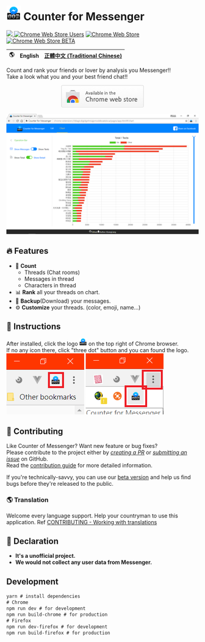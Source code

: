 # ![Logo](.github/assets/icon.png) Counter for Messenger

[<img src="https://img.shields.io/chrome-web-store/v/ldlagicdigidgnhniajpmoddkoakdoca.svg?label=Chrome%20Web%20Store"> ](https://chrome.google.com/webstore/detail/ldlagicdigidgnhniajpmoddkoakdoca)
[![Chrome Web Store Users](https://img.shields.io/chrome-web-store/users/ldlagicdigidgnhniajpmoddkoakdoca.svg?label=Users)](https://chrome.google.com/webstore/detail/ldlagicdigidgnhniajpmoddkoakdoca)
[![Chrome Web Store](https://img.shields.io/chrome-web-store/rating/ldlagicdigidgnhniajpmoddkoakdoca.svg?label=Rating&colorB=dfb317)](https://chrome.google.com/webstore/detail/ldlagicdigidgnhniajpmoddkoakdoca)
[![Chrome Web Store BETA](https://img.shields.io/chrome-web-store/v/flkejcheidpcclcdokndihmnlejfabil.svg?label=Beta)](https://chrome.google.com/webstore/detail/flkejcheidpcclcdokndihmnlejfabil)

🌎 | English | [正體中文 (Traditional Chinese)](README-zh-TW.md)
--- | ------ | -------------

Count and rank your friends or lover by analysis you Messenger!!  
Take a look what you and your best friend chat!!

<p align="center">
  <a href="https://chrome.google.com/webstore/detail/ldlagicdigidgnhniajpmoddkoakdoca">
    <img src=".github/assets/tryitnowbutton_small.png" alt="Install from Chrome Web Store" />
  </a>
</p>

<p align="center">
  <img src=".github/assets/screenshot2.png" alt="DEMO" />
</p>

## 🔥 Features

- 💬 **Count**
  - Threads (Chat rooms)
  - Messages in thread
  - Characters in thread
- 📊 **Rank** all your threads on chart.
- 💾 **Backup**(Download) your messages.
- ⚙️ **Customize** your threads. (color, emoji, name...)

## 📄 Instructions
After installed, click the logo <img width="20" alt="Logo" src=".github/assets/icon.png"> on the top right of Chrome browser.  
If no any icon there, click "three dot" button and you can found the logo.  
![click logo](.github/assets/click_icon1.png)
![click hidden logo](.github/assets/click_icon2.png)

## 🔧 Contributing

Like Counter of Messenger? Want new feature or bug fixes?  
Please contribute to the project either by [_creating a PR_](https://github.com/ALiangLiang/Counter-for-Messenger/compare) or [_submitting an issue_](https://github.com/ALiangLiang/Counter-for-Messenger/issues/new) on GitHub.  
Read the [contribution guide](.github/CONTRIBUTING.md) for more detailed information.

If you're technically-savvy, you can use our [beta version](https://chrome.google.com/webstore/detail/flkejcheidpcclcdokndihmnlejfabil) and help us find bugs before they're released to the public.

### 🌎 Translation

Welcome every language support. Help your countryman to use this application. Ref [CONTRIBUTING - Working with translations](.github/CONTRIBUTING.md#working-with-translations)

## 📣 Declaration

- **It's a unofficial project.**
- **We would not collect any user data from Messenger.**

## Development

```
yarn # install dependencies
# Chrome
npm run dev # for development
npm run build-chrome # for production
# Firefox
npm run dev-firefox # for development
npm run build-firefox # for production
```
